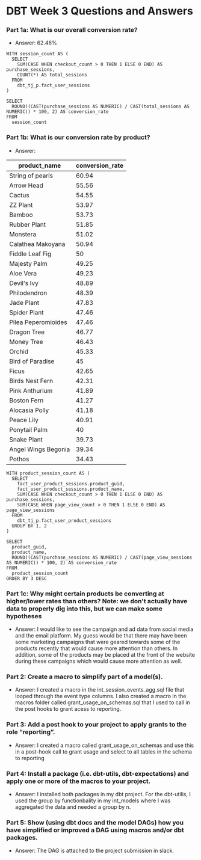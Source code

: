# DBT Week 3 Questions and Answers

### Part 1a: What is our overall conversion rate?

- Answer: 62.46%

```
WITH session_count AS (
  SELECT
    SUM(CASE WHEN checkout_count > 0 THEN 1 ELSE 0 END) AS purchase_sessions,
    COUNT(*) AS total_sessions
  FROM
    dbt_tj_p.fact_user_sessions
)

SELECT
  ROUND((CAST(purchase_sessions AS NUMERIC) / CAST(total_sessions AS NUMERIC)) * 100, 2) AS conversion_rate
FROM
  session_count
```

### Part 1b: What is our conversion rate by product?

- Answer:

| product_name      | conversion_rate |
| ----------- | ----------- |
| String of pearls	 | 60.94 |
| Arrow Head	 | 55.56 |
| Cactus	 | 54.55 |
| ZZ Plant	 | 53.97 |
| Bamboo	 | 53.73 |
| Rubber Plant	 | 51.85 |
| Monstera	 | 51.02 |
| Calathea Makoyana	 | 50.94 |
| Fiddle Leaf Fig	 | 50 |
| Majesty Palm	 | 49.25 |
| Aloe Vera	 | 49.23 |
| Devil's Ivy	 | 48.89 |
| Philodendron	 | 48.39 |
| Jade Plant	 | 47.83 |
| Spider Plant	 | 47.46 |
| Pilea Peperomioides	 | 47.46 |
| Dragon Tree	 | 46.77 |
| Money Tree	 | 46.43 |
| Orchid	 | 45.33 |
| Bird of Paradise	 | 45 |
| Ficus	 | 42.65 |
| Birds Nest Fern	 | 42.31 |
| Pink Anthurium	 | 41.89 |
| Boston Fern	 | 41.27 |
| Alocasia Polly	 | 41.18 |
| Peace Lily	 | 40.91 |
| Ponytail Palm	 | 40 |
| Snake Plant	 | 39.73 |
| Angel Wings Begonia	 | 39.34 |
| Pothos	 | 34.43 |

```
WITH product_session_count AS (
  SELECT
    fact_user_product_sessions.product_guid,
    fact_user_product_sessions.product_name,
    SUM(CASE WHEN checkout_count > 0 THEN 1 ELSE 0 END) AS purchase_sessions,
    SUM(CASE WHEN page_view_count > 0 THEN 1 ELSE 0 END) AS page_view_sessions
  FROM
    dbt_tj_p.fact_user_product_sessions
  GROUP BY 1, 2
)

SELECT
  product_guid,
  product_name,
  ROUND((CAST(purchase_sessions AS NUMERIC) / CAST(page_view_sessions AS NUMERIC)) * 100, 2) AS conversion_rate
FROM
  product_session_count
ORDER BY 3 DESC
```

### Part 1c: Why might certain products be converting at higher/lower rates than others? Note: we don't actually have data to properly dig into this, but we can make some hypotheses

- Answer: I would like to see the campaign and ad data from social media and the email platform.  My guess would be that there may have been some marketing campaigns that were geared towards some of the products recently that would cause more attention than others.  In addition, some of the products may be placed at the front of the website during these campaigns which would cause more attention as well.

### Part 2: Create a macro to simplify part of a model(s).

- Answer: I created a macro in the int_session_events_agg.sql file that looped through the event type columns.  I also created a macro in the macros folder called grant_usage_on_schemas.sql that I used to call in the post hooks to grant acess to reporting.

### Part 3: Add a post hook to your project to apply grants to the role “reporting”.

- Answer: I created a macro called grant_usage_on_schemas and use this in a post-hook call to grant usage and select to all tables in the schema to reporting

### Part 4: Install a package (i.e. dbt-utils, dbt-expectations) and apply one or more of the macros to your project.

- Answer: I installed both packages in my dbt project.  For the dbt-utilis, I used the group by functionbality in my int_models where I was aggregated the data
and needed a group by n.  

### Part 5: Show (using dbt docs and the model DAGs) how you have simplified or improved a DAG using macros and/or dbt packages.

- Answer: The DAG is attached to the project submission in slack.